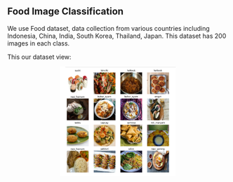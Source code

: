 ## Food Image Classification
<p>We use Food dataset, data collection from various countries including Indonesia, China, India, South Korea, Thailand, Japan. This dataset has 200 images in each class.</p>
<p>This our dataset view:</p>
<p align="center">
    <img src="contents/Dataset.png" alt="Dataset" height="250">
</p>

